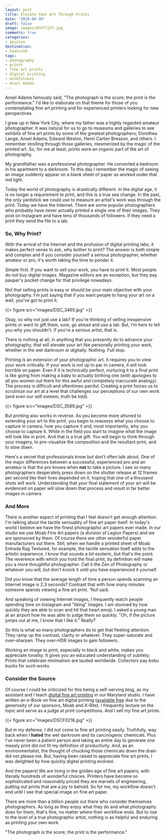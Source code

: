 ```yaml
---
layout: post
title: Elevate Your Art Through Prints
date: "2020-04-30"
draft: false
image: images/DSCF7227.jpg
comments: true
categories: 
- opinion
destination: 
- Featured
tags:
- photography
- prints
- fine art prints
- digital printing
- mindfulness
- Ansel Adams
---
```


Ansel Adams famously said, "The photograph is the score; the print is the performance." I'd like to elaborate on that theme for those of you contemplating fine art printing and for experienced printers looking for new perspectives. 

I grew up in New York City, where my father was a highly regarded amateur photographer. It was natural for us to go to museums and galleries to see exhibits of fine art prints by some of the greatest photographers; Dorothea Lange, Ansel Adams, Edward Weston, Henri Cartier Bresson, and others. I remember strolling through those galleries, mesmerized by the magic of the printed art. So, for me at least, prints were an organic part of the art of photography. 

My grandfather was a professional photographer. He converted a bedroom in his apartment to a darkroom. To this day I remember the magic of seeing an image suddenly appear on a blank sheet of paper as worked under that red light. 

Today the world of photography is drastically different. In the digital age, it is no longer a requirement to print, and this is a true sea change. In the past, the only yardstick we could use to measure an artist's work was through the print. Today we have the Internet. There are some popular photographers who probably have never actually printed a single one of their images. They post on Instagram and have tens of thousands of followers. If they need a print they send the file to a lab.

### So, Why Print?

With the arrival of the Internet and the profusion of digital printing labs, it makes perfect sense to ask, why bother to print? The answer is both simple and complex and if you consider yourself a serious photographer, whether amateur or pro, it's worth taking the time to ponder it. 

Simple first. If you want to sell your work, you have to print it. Most people do not buy digital images. Magazine editors are an exception, but they pay pauper's pocket change for that privilege nowadays. 

Not that selling prints is easy or should be your main objective with your photography. I'm just saying that if you want people to hang your art on a wall, you've got to print it. 

{{< figure src="images/DSC_3465.jpg" >}}

Okay, so why not just use a lab? If you're thinking of selling inexpensive prints or want to gift them, sure, go ahead and use a lab. But, I'm here to tell you why you shouldn't. If you're a serious artist, that is. 

There is nothing at all, in anything that you presently do to advance your photography, that will elevate your art like personally printing your work, whether in the wet darkroom or digitally. Nothing. Full stop. 

Printing is an extension of your photographic art. It requires you to view your work critically. If your work is not up to par in camera, it will look horrible on paper. Even if it is technically perfect, nurturing it to a final print is like going from making a baby to actually birthing one (with apologies to all you women out there for this awful and completely inaccurate analogy). The process is difficult and oftentimes painful. Creating a print forces us to scrutinize our art at a level that challenges our perceptions of our own work (and even our self esteem, truth be told). 

{{< figure src="images/DSC_3589.jpg" >}}

But printing also works in reverse. As you become more attuned to extending your art to the print, you begin to reassess what you choose to capture in camera, how you capture it and, most importantly, why you choose to capture it. While in the field you start to imagine what the image will look like in print. And that is a true gift. You will begin to think through your imagery, to pre-visualize the composition and the resultant print, and to slow down. 

Here's a secret that professionals know but don't often talk about. One of the major differences between a successful, experienced pro and an amateur is that the pro knows when **not** to take a picture. I see so many photographers desperately press down on the shutter release at 12 frames per second like their lives depended on it, hoping that one of a thousand shots will work. Understanding that your final statement of your art will be evidenced on paper will slow down that process and result in far better images in camera. 

### And More

There is another aspect of printing that I feel doesn't get enough attention. I'm talking about the tactile sensuality of fine art paper itself. In today's world I believe we have the finest photographic art papers ever made. In our studio we use Moab Fine Art papers (a division of Legion Papers) and we are sponsored by them. Of course there are other wonderful paper manufacturers out there. Still, when we handle a printed sheet of Moab Entrada Rag Textured, for example, the tactile sensation itself adds to the artistic experience. I know that sounds a bit esoteric, but that's the point. The reverence with which you hold the final print, by definition will make you a more thoughtful photographer. Call it the Zen of Photography or whatever you will, but don't knock it until you have experienced it yourself. 

Did you know that the average length of time a person spends scanning an Internet image is 2.3 seconds? Contrast that with how many minutes someone spends viewing a fine art print. 'Nuf said. 

And speaking of viewing Internet images, I frequently watch people spending time on Instagram and "liking" images. I am stunned by how quickly they are able to scan and hit that heart emoji. I asked a young man at  an airport how he was able to judge them so quickly. "Oh, if the picture jumps out at me, I know that I like it." Really?

So this is what so many photographers do to get that fleeting attention. They ramp up the contrast, clarity or whatever. They super-saturate and over-sharpen. They over-HDR images to gain followers. 

Working an image to print, especially in black and white, makes you appreciate tonality. It gives you an educated understanding of subtlety. Prints that celebrate minimalism are lauded worldwide. Collectors pay boku bucks for such works. 

### Consider the Source

Of course I could be criticized for this being a self-serving blog, as my assistant and I teach [digital fine art printing](https://lesterpickerphoto.com/types/workshop/) in our Maryland studio. I have written an e-Book on fine art digital printing ([available free](https://fineartprintebook.com/) due to the generosity of our sponsors, Moab and X-Rite). I frequently lecture on the topic and serve as a judge at print competitions. And I sell my fine art prints. 

{{< figure src="images/DSCF0216.jpg" >}}

But in my defense, I did not come to fine art printing easily. Truthfully, way back when I **hated** the wet darkroom and its carcinogenic chemicals. Plus I've never been a patient person and taking an entire day to generate one measly print did not fit my definition of productivity. And, as an environmentalist, the thought of chucking those chemicals down the drain did not please me. But, having been raised to appreciate fine art prints, I was delighted by how quickly digital printing evolved. 

And the papers! We are living in the golden age of fine art papers, with literally hundreds of wonderful choices. Printers have become so sophisticated and reasonably priced they are marvels of engineering, putting out prints that are a joy to behold. So for me, my workflow doesn't end until I see that special image on fine art paper.

There are more than a billion people out there who consider themselves photographers. As long as they enjoy what they do and what photography does for them, that's fine, no matter where their workflow ends. But to rise to the level of a true photographic artist, nothing is as helpful and enduring as printing your own work. 

"The photograph is the score; the print is the performance." 








